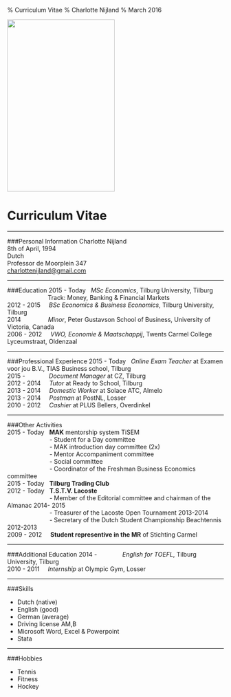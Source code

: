 % Curriculum Vitae
% Charlotte Nijland
% March 2016
 

<img src="https://scontent-ams3-1.xx.fbcdn.net/hphotos-xpf1/v/t1.0-9/12234880_10204865480139212_8845925169026625404_n.jpg?oh=76460b8a12e5bc63554f4d2ccd70639b&oe=5762F252" width="250" height="400" /> 

Curriculum Vitae
================
-----

###Personal Information 
Charlotte Nijland  		       		  
8th of April, 1994   
Dutch  
Professor de Moorplein 347    
charlottenijland@gmail.com      
  
--------

###Education
2015 - Today&nbsp;&nbsp; *MSc Economics*, Tilburg University, Tilburg  
&nbsp;&nbsp;&nbsp;&nbsp;&nbsp;&nbsp;&nbsp;&nbsp;&nbsp;&nbsp;&nbsp;&nbsp;&nbsp;&nbsp;&nbsp;&nbsp;&nbsp;&nbsp;&nbsp;&nbsp;&nbsp;&nbsp;&nbsp; Track: Money, Banking & Financial Markets   
2012 - 2015 &nbsp;&nbsp;&nbsp; *BSc Economics & Business Economics*, Tilburg University, Tilburg  
2014 &nbsp;&nbsp;&nbsp;&nbsp;&nbsp;&nbsp;&nbsp;&nbsp;&nbsp;&nbsp;&nbsp;&nbsp;&nbsp;&nbsp;     *Minor*, Peter Gustavson School of Business, University of Victoria, Canada  
2006 - 2012 &nbsp;&nbsp;&nbsp; *VWO, Economie & Maatschappij*, Twents Carmel College Lyceumstraat, Oldenzaal  

-------

###Professional Experience
2015 - Today&nbsp;&nbsp; *Online Exam Teacher* at Examen voor jou B.V., TIAS Business school, Tilburg  
2015 -&nbsp;&nbsp;&nbsp;&nbsp;&nbsp;&nbsp;&nbsp;&nbsp;&nbsp;&nbsp;&nbsp;&nbsp;&nbsp;&nbsp;*Document Manager* at CZ, Tilburg   
2012 - 2014 &nbsp;&nbsp;&nbsp; *Tutor* at Ready to School, Tilburg  
2013 - 2014 &nbsp;&nbsp;&nbsp; *Domestic Worker* at Solace ATC, Almelo   
2013 - 2014 &nbsp;&nbsp;&nbsp; *Postman* at PostNL, Losser  
2010 - 2012 &nbsp;&nbsp;&nbsp; *Cashier* at PLUS Bellers, Overdinkel  

------

###Other Activities  
2015 - Today&nbsp;&nbsp; **MAK** mentorship system TiSEM   
&nbsp;&nbsp;&nbsp;&nbsp;&nbsp;&nbsp;&nbsp;&nbsp;&nbsp;&nbsp;&nbsp;&nbsp;&nbsp;&nbsp;&nbsp;&nbsp;&nbsp;&nbsp;&nbsp;&nbsp;&nbsp;&nbsp;&nbsp;&nbsp;&nbsp;- Student for a Day committee  
&nbsp;&nbsp;&nbsp;&nbsp;&nbsp;&nbsp;&nbsp;&nbsp;&nbsp;&nbsp;&nbsp;&nbsp;&nbsp;&nbsp;&nbsp;&nbsp;&nbsp;&nbsp;&nbsp;&nbsp;&nbsp;&nbsp;&nbsp;&nbsp;&nbsp;- MAK introduction day committee (2x)  
&nbsp;&nbsp;&nbsp;&nbsp;&nbsp;&nbsp;&nbsp;&nbsp;&nbsp;&nbsp;&nbsp;&nbsp;&nbsp;&nbsp;&nbsp;&nbsp;&nbsp;&nbsp;&nbsp;&nbsp;&nbsp;&nbsp;&nbsp;&nbsp;&nbsp;- Mentor Accompaniment committee  
&nbsp;&nbsp;&nbsp;&nbsp;&nbsp;&nbsp;&nbsp;&nbsp;&nbsp;&nbsp;&nbsp;&nbsp;&nbsp;&nbsp;&nbsp;&nbsp;&nbsp;&nbsp;&nbsp;&nbsp;&nbsp;&nbsp;&nbsp;&nbsp;&nbsp;- Social committee  
&nbsp;&nbsp;&nbsp;&nbsp;&nbsp;&nbsp;&nbsp;&nbsp;&nbsp;&nbsp;&nbsp;&nbsp;&nbsp;&nbsp;&nbsp;&nbsp;&nbsp;&nbsp;&nbsp;&nbsp;&nbsp;&nbsp;&nbsp;&nbsp;&nbsp;- Coordinator of the Freshman Business Economics committee  
2015 - Today&nbsp;&nbsp; **Tilburg Trading Club**  
2012 - Today&nbsp;&nbsp; **T.S.T.V. Lacoste**    
&nbsp;&nbsp;&nbsp;&nbsp;&nbsp;&nbsp;&nbsp;&nbsp;&nbsp;&nbsp;&nbsp;&nbsp;&nbsp;&nbsp;&nbsp;&nbsp;&nbsp;&nbsp;&nbsp;&nbsp;&nbsp;&nbsp;&nbsp;&nbsp;&nbsp;- Member of the Editorial committee and chairman of the Almanac 2014- 2015  
&nbsp;&nbsp;&nbsp;&nbsp;&nbsp;&nbsp;&nbsp;&nbsp;&nbsp;&nbsp;&nbsp;&nbsp;&nbsp;&nbsp;&nbsp;&nbsp;&nbsp;&nbsp;&nbsp;&nbsp;&nbsp;&nbsp;&nbsp;&nbsp;&nbsp;- Treasurer of the Lacoste Open Tournament 2013-2014  
&nbsp;&nbsp;&nbsp;&nbsp;&nbsp;&nbsp;&nbsp;&nbsp;&nbsp;&nbsp;&nbsp;&nbsp;&nbsp;&nbsp;&nbsp;&nbsp;&nbsp;&nbsp;&nbsp;&nbsp;&nbsp;&nbsp;&nbsp;&nbsp;&nbsp;- Secretary of the Dutch Student Championship Beachtennis 2012-2013      
2009 - 2012 &nbsp;&nbsp;&nbsp; **Student representive in the MR** of Stichting Carmel   

---------

###Additional Education
2014 -&nbsp;&nbsp;&nbsp;&nbsp;&nbsp;&nbsp;&nbsp;&nbsp;&nbsp;&nbsp;&nbsp;&nbsp;&nbsp;&nbsp; *English for TOEFL*, Tilburg University, Tilburg  
2010 - 2011 &nbsp;&nbsp;&nbsp; *Internship* at Olympic Gym, Losser  

-----------

###Skills
- Dutch (native)
- English (good)
- German (average)
- Driving license AM,B
- Microsoft Word, Excel & Powerpoint
- Stata

----------

###Hobbies
- Tennis
- Fitness
- Hockey










			


	      














 
 





 

